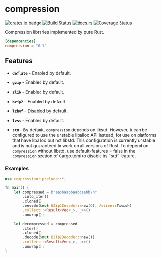 # compression

[![crates.io badge](https://img.shields.io/crates/v/compression.svg)](https://crates.io/crates/compression)
[![Build Status](https://travis-ci.org/chalharu/rust-compression.svg?branch=master)](https://travis-ci.org/chalharu/rust-compression)
[![docs.rs](https://docs.rs/compression/badge.svg)](https://docs.rs/compression)
[![Coverage Status](https://coveralls.io/repos/github/chalharu/rust-compression/badge.svg?branch=master)](https://coveralls.io/github/chalharu/rust-compression?branch=master)

Compression libraries implemented by pure Rust.

```toml
[dependencies]
compression = "0.1"
```

## Features

- **`deflate`** - Enabled by default.

- **`gzip`** - Enabled by default.

- **`zlib`** - Enabled by default.

- **`bzip2`** - Enabled by default.

- **`lzhuf`** - Disabled by default.

- **`lzss`** - Enabled by default.

- **`std`** - By default, `compression` depends on libstd. However, it can be configured to use the unstable liballoc API instead, for use on platforms that have liballoc but not libstd. This configuration is currently unstable and is not guaranteed to work on all versions of Rust. To depend on `compression` without libstd, use default-features = false in the `compression` section of Cargo.toml to disable its "std" feature.

### Examples

```rust
use compression::prelude::*;

fn main() {
    let compressed = b"aabbaabbaabbaabb\n"
        .into_iter()
        .cloned()
        .encode(&mut BZip2Encoder::new(9), Action::Finish)
        .collect::<Result<Vec<_>, _>>()
        .unwrap();

    let decompressed = compressed
        .iter()
        .cloned()
        .decode(&mut BZip2Decoder::new())
        .collect::<Result<Vec<_>, _>>()
        .unwrap();
}
```
